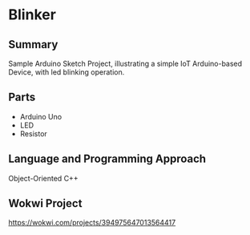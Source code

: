 # Blinker
## Summary
Sample Arduino Sketch Project, illustrating a simple IoT Arduino-based Device, with led blinking operation.

## Parts
- Arduino Uno
- LED
- Resistor
## Language and Programming Approach
Object-Oriented C++

## Wokwi Project
https://wokwi.com/projects/394975647013564417


